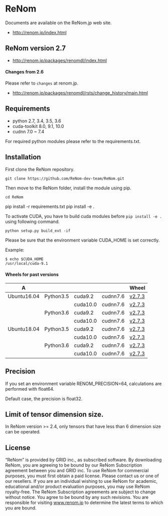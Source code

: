 # ReNom

Documents are available on the ReNom.jp web site.

- http://renom.jp/index.html

## ReNom version 2.7

- http://renom.jp/packages/renomdl/index.html

#### Changes from 2.6

Please refer to `changes` at renom.jp.

- http://renom.jp/packages/renomdl/rsts/change_history/main.html


## Requirements

- python 2.7, 3.4, 3.5, 3.6
- cuda-toolkit 8.0, 9.1, 10.0
- cudnn 7.0 ~ 7.4

For required python modules please refer to the requirements.txt.

## Installation

First clone the ReNom repository.

	git clone https://github.com/ReNom-dev-team/ReNom.git

Then move to the ReNom folder, install the module using pip.

	cd ReNom
  pip install -r requirements.txt
	pip install -e .

To activate CUDA, you have to build cuda modules before `pip install -e .` 
using following command.

    python setup.py build_ext -if

Please be sure that the environment variable CUDA_HOME is set correctly.

Example:

	$ echo $CUDA_HOME
	/usr/local/cuda-9.1
	
#### Wheels for past versions

   A       |         |        |        | Wheel |
-----------|---------|--------|--------|-------|
Ubuntu16.04|Python3.5|cuda9.2 |cudnn7.6|[v2.7.3](https://docs/downloads/wheels/renom_dl/ubuntu1604/python3.5/cuda9.2/cudnn7.6.2.24/ReNom2.7.3/renom-2.7.3-cp35-cp35m-linux_x86_64.whl)|
           |         |cuda10.0|cudnn7.6|[v2.7.3](https://docs/downloads/wheels/renom_dl/ubuntu1604/python3.5/cuda10.0/cudnn7.6.2.24/ReNom2.7.3/renom-2.7.3-cp35-cp35m-linux_x86_64.whl)|
           |Python3.6|cuda9.2 |cudnn7.6|[v2.7.3](https://docs/downloads/wheels/renom_dl/ubuntu1604/python3.6/cuda9.2/cudnn7.6.2.24/ReNom2.7.3/renom-2.7.3-cp36-cp36m-linux_x86_64.whl)|
           |         |cuda10.0|cudnn7.6|[v2.7.3](https://docs/downloads/wheels/renom_dl/ubuntu1604/python3.6/cuda10.0/cudnn7.6.2.24/ReNom2.7.3/renom-2.7.3-cp36-cp36m-linux_x86_64.whl)|
Ubuntu18.04|Python3.5|cuda9.2 |cudnn7.6|[v2.7.3](https://docs/downloads/wheels/renom_dl/ubuntu1804/python3.5/cuda9.2/cudnn7.6.2.24/ReNom2.7.3/renom-2.7.3-cp35-cp35m-linux_x86_64.whl)|
           |         |cuda10.0|cudnn7.6|[v2.7.3](https://docs/downloads/wheels/renom_dl/ubuntu1804/python3.5/cuda10.0/cudnn7.6.2.24/ReNom2.7.3/renom-2.7.3-cp35-cp35m-linux_x86_64.whl)|
           |Python3.6|cuda9.2 |cudnn7.6|[v2.7.3](https://docs/downloads/wheels/renom_dl/ubuntu1804/python3.6/cuda9.2/cudnn7.6.2.24/ReNom2.7.3/renom-2.7.3-cp36-cp36m-linux_x86_64.whl)|
           |         |cuda10.0|cudnn7.6|[v2.7.3](https://docs/downloads/wheels/renom_dl/ubuntu1804/python3.6/cuda10.0/cudnn7.6.2.24/ReNom2.7.3/renom-2.7.3-cp36-cp36m-linux_x86_64.whl)|


## Precision

If you set an environment variable RENOM_PRECISION=64, 
calculations are performed with float64.

Default case, the precision is float32.

## Limit of tensor dimension size.
In ReNom version >= 2.4, only tensors that have less than 6 dimension size can be operated.


## License

“ReNom” is provided by GRID inc., as subscribed software.  By downloading ReNom, you are agreeing to be bound by our ReNom Subscription agreement between you and GRID inc.
To use ReNom for commercial purposes, you must first obtain a paid license. Please contact us or one of our resellers.  If you are an individual wishing to use ReNom for academic, educational and/or product evaluation purposes, you may use ReNom royalty-free.
The ReNom Subscription agreements are subject to change without notice. You agree to be bound by any such revisions. You are responsible for visiting www.renom.jp to determine the latest terms to which you are bound.
